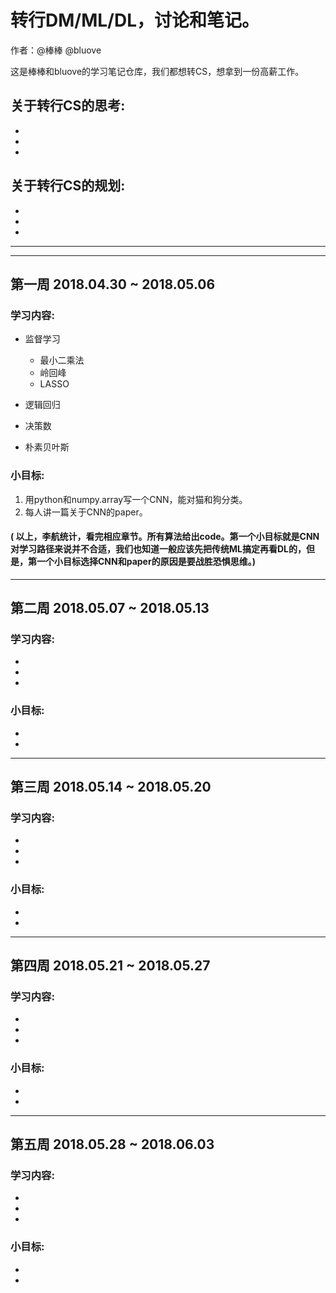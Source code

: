 # 转行DM/ML/DL，讨论和笔记。

作者：@棒棒 @bluove

这是棒棒和bluove的学习笔记仓库，我们都想转CS，想拿到一份高薪工作。

## 关于转行CS的思考:

-
-
-

## 关于转行CS的规划:

-
-
-


---
---
## 第一周 2018.04.30 ~ 2018.05.06

### 学习内容:
- 监督学习
  - 最小二乘法
  - 岭回峰
  - LASSO

- 逻辑回归

- 决策数

- 朴素贝叶斯

### 小目标:
1. 用python和numpy.array写一个CNN，能对猫和狗分类。
2. 每人讲一篇关于CNN的paper。

#### ( 以上，李航统计，看完相应章节。所有算法给出code。第一个小目标就是CNN对学习路径来说并不合适，我们也知道一般应该先把传统ML搞定再看DL的，但是，第一个小目标选择CNN和paper的原因是要战胜恐惧思维。)

---
## 第二周 2018.05.07 ~ 2018.05.13

### 学习内容:

-
-
-

### 小目标:

-
-

---
## 第三周 2018.05.14 ~ 2018.05.20

### 学习内容:

-
-
-

### 小目标:

-
-

---
## 第四周 2018.05.21 ~ 2018.05.27

### 学习内容:

-
-
-

### 小目标:

-
-

---
## 第五周 2018.05.28 ~ 2018.06.03

### 学习内容:

-
-
-

### 小目标:

-
-

